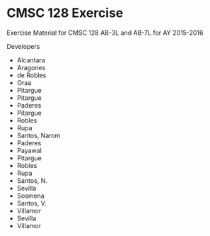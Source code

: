 # CMSC 128 Exercise

Exercise Material for CMSC 128 AB-3L and AB-7L for AY 2015-2016

Developers
* Alcantara
* Aragones
* de Robles
* Oraa
* Pitargue
* Pitargue
* Paderes
* Pitargue
* Robles
* Rupa
* Santos, Narom
* Paderes
* Payawal
* Pitargue
* Robles
* Rupa
* Santos, N.
* Sevilla
* Sosmena
* Santos, V.
* Villamor
* Sevilla
* Villamor

